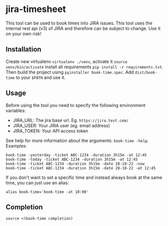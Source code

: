 # jira-timesheet

This tool can be used to book times into JIRA issues. This tool uses the internal rest api (v3) of JIRA and therefore can be subject to change. Use it on your own risk!

## Installation

Create new virtualenv `virtualenv ./venv`, activate it `source venv/bin/activate` install all requirements `pip install -r requirements.txt`. Then build the project using `pyinstaller book-time.spec`. Add `dist/book-time` to your `$PATH` and use it.

## Usage

Before using the tool you need to specify the following environment variables:
- JIRA_URL: The jira base url. Eg. `https://jira.test.com/`
- JIRA_USER: Your JIRA user (eg. email address)
- JIRA_TOKEN: Your API access token 

See help for more information about the arguments: `book-time -help`. Examples:
```
book-time -yesterday -ticket ABC-1234 -duration 3h15m -at 12:45
book-time -today -ticket ABC-1234 -duration 3h15m -at 12:45
book-time -ticket ABC-1234 -duration 3h15m -date 28-10-22 -now
book-time -ticket ABC-1234 -duration 3h15m -date 28-10-22 -at 12:45
```

If you don't want to set a specific time and instead always book at the same time, you can just use an alias:
```
alias book-time='book-time -at 10:00'
```

## Completion

`source <(book-time completion)`
